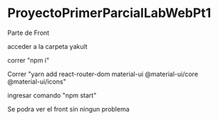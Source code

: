 # ProyectoPrimerParcialLabWebPt1
Parte de Front

acceder a la carpeta yakult 

correr "npm i"

Correr "yarn add react-router-dom material-ui @material-ui/core @material-ui/icons"

ingresar comando "npm start"

Se podra ver el front sin ningun problema

